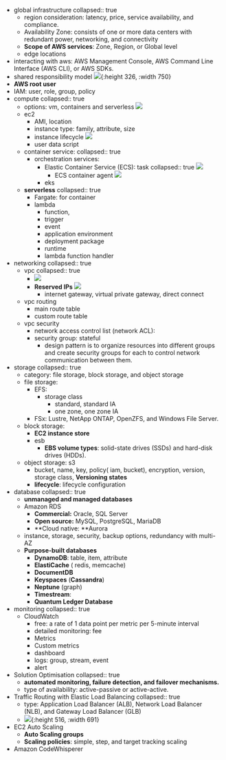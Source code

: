 - global infrastructure
  collapsed:: true
	- region consideration: latency, price, service availability, and compliance.
	- Availability Zone: consists of one or more data centers with redundant power, networking, and connectivity
	- **Scope of AWS services**:  Zone, Region, or Global level
	- edge locations
- interacting with aws: AWS Management Console, AWS Command Line Interface (AWS CLI), or AWS SDKs.
- shared responsibility model
  ![](https://explore.skillbuilder.aws/files/a/w/aws_prod1_docebosaas_com/1708156800/li4dFK1LBCSRpf-w5P021g/tincan/7b5246b3e4dcf41ee9510fd1863163b18f6b0358/assets/G7jsXz1OeUet0P4d_VQj8P7tpf4Xy4mAS.png){:height 326, :width 750}
- **AWS root user**
- IAM: user, role, group, policy
- compute
  collapsed:: true
	- options: vm, containers and serverless
	  ![](https://explore.skillbuilder.aws/files/a/w/aws_prod1_docebosaas_com/1708156800/li4dFK1LBCSRpf-w5P021g/tincan/7b5246b3e4dcf41ee9510fd1863163b18f6b0358/assets/IbjD_sYNXMGG29wp_yamf8JnTg88tNiAQ.jpg)
	- ec2
		- AMI, location
		- instance type: family, attribute, size
		- instance lifecycle
		  ![](https://explore.skillbuilder.aws/files/a/w/aws_prod1_docebosaas_com/1708156800/li4dFK1LBCSRpf-w5P021g/tincan/7b5246b3e4dcf41ee9510fd1863163b18f6b0358/assets/Xiqo31wijGzxUHcs_W-vfLyAzzrKyOEwn.png)
		- user data script
	- container service:
	  collapsed:: true
		- orchestration services:
			- Elastic Container Service (ECS): task
			  collapsed:: true
			  ![](https://explore.skillbuilder.aws/files/a/w/aws_prod1_docebosaas_com/1708156800/li4dFK1LBCSRpf-w5P021g/tincan/7b5246b3e4dcf41ee9510fd1863163b18f6b0358/assets/j7c1On-84HBvzs8I_fBTShP26hpLTwZKE.png)
				- ECS container agent
				  ![](https://explore.skillbuilder.aws/files/a/w/aws_prod1_docebosaas_com/1708156800/li4dFK1LBCSRpf-w5P021g/tincan/7b5246b3e4dcf41ee9510fd1863163b18f6b0358/assets/XbD8apMKo5wCAHO6_YiX8p1udFI_1rzlu.jpg)
			- eks
	- **serverless**
	  collapsed:: true
		- Fargate: for container
		- lambda
			- function,
			- trigger
			- event
			- application environment
			- deployment package
			- runtime
			- lambda function handler
- networking
  collapsed:: true
	- vpc
	  collapsed:: true
		- ![](https://explore.skillbuilder.aws/files/a/w/aws_prod1_docebosaas_com/1708156800/li4dFK1LBCSRpf-w5P021g/tincan/7b5246b3e4dcf41ee9510fd1863163b18f6b0358/assets/zFbgStDJuiU7O9Qe_OaaDyPzF7zr1lKW9.png)
		- **Reserved IPs** ![](https://explore.skillbuilder.aws/files/a/w/aws_prod1_docebosaas_com/1708156800/li4dFK1LBCSRpf-w5P021g/tincan/7b5246b3e4dcf41ee9510fd1863163b18f6b0358/assets/yVvxJRoMUxkJyMC6_Octk-lV6RnrruL3M.png)
			- internet gateway, virtual private gateway, direct connect
	- vpc routing
		- main route table
		- custom route table
	- vpc security
		- network access control list (network ACL):
		- security group: stateful
			- design pattern is to organize resources into different groups and create security groups for each to control network communication between them.
- storage
  collapsed:: true
	- category: file storage, block storage, and object storage
	- file storage:
		- EFS:
			- storage class
				- standard, standard IA
				- one zone, one zone IA
		- FSx: Lustre, NetApp ONTAP, OpenZFS, and Windows File Server.
	- block storage:
		- **EC2 instance store**
		- esb
			- **EBS volume types**: solid-state drives (SSDs) and hard-disk drives (HDDs).
	- object storage: s3
		- bucket, name, key, policy( iam, bucket), encryption, version, storage class, **Versioning states**
		- **lifecycle**: lifecycle configuration
- database
  collapsed:: true
	- **unmanaged and managed databases**
	- Amazon RDS
		- **Commercial:** Oracle, SQL Server
		- **Open source:** MySQL, PostgreSQL, MariaDB
		- **Cloud native: **Aurora
	- instance, storage, security, backup options, redundancy with multi-AZ
	- **Purpose-built databases**
		- **DynamoDB**: table, item, attribute
		- **ElastiCache** ( redis, memcache)
		- **DocumentDB**
		- **Keyspaces** (**Cassandra**)
		- **Neptune** (graph)
		- **Timestream**:
		- **Quantum Ledger Database**
- monitoring
  collapsed:: true
	- CloudWatch
		- free: a rate of 1 data point per metric per 5-minute interval
		- detailed monitoring: fee
		- Metrics
		- Custom metrics
		- dashboard
		- logs: group, stream, event
		- alert
- Solution Optimisation
  collapsed:: true
	- **automated monitoring, failure detection, and failover mechanisms.**
	- type of availability: active-passive or active-active.
- Traffic Routing with Elastic Load Balancing
  collapsed:: true
	- type: Application Load Balancer (ALB), Network Load Balancer (NLB), and Gateway Load Balancer (GLB)
	- ![](https://explore.skillbuilder.aws/files/a/w/aws_prod1_docebosaas_com/1708178400/v9ReuH4wx0nUAByHcyohAQ/tincan/7b5246b3e4dcf41ee9510fd1863163b18f6b0358/assets/9Nhe4XPfwf7BcJAR_edbUVOAV1agybbQ-.png){:height 516, :width 691}
- EC2 Auto Scaling
	- **Auto Scaling groups**
	- **Scaling policies**: simple, step, and target tracking scaling
- Amazon CodeWhisperer